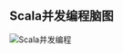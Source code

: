 ## Scala并发编程脑图

![Scala并发编程](https://github.com/dongjiaqiang/SkillMindMap/blob/master/pictures/Scala%E5%B9%B6%E5%8F%91%E7%BC%96%E7%A8%8B.png)
